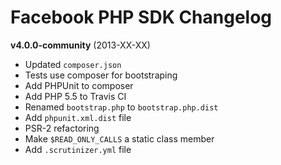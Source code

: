 Facebook PHP SDK Changelog
==========================

__v4.0.0-community__ (2013-XX-XX)

* Updated `composer.json`
* Tests use composer for bootstraping
* Add PHPUnit to composer
* Add PHP 5.5 to Travis CI
* Renamed `bootstrap.php` to `bootstrap.php.dist`
* Add `phpunit.xml.dist` file
* PSR-2 refactoring
* Make `$READ_ONLY_CALLS` a static class member
* Add `.scrutinizer.yml` file